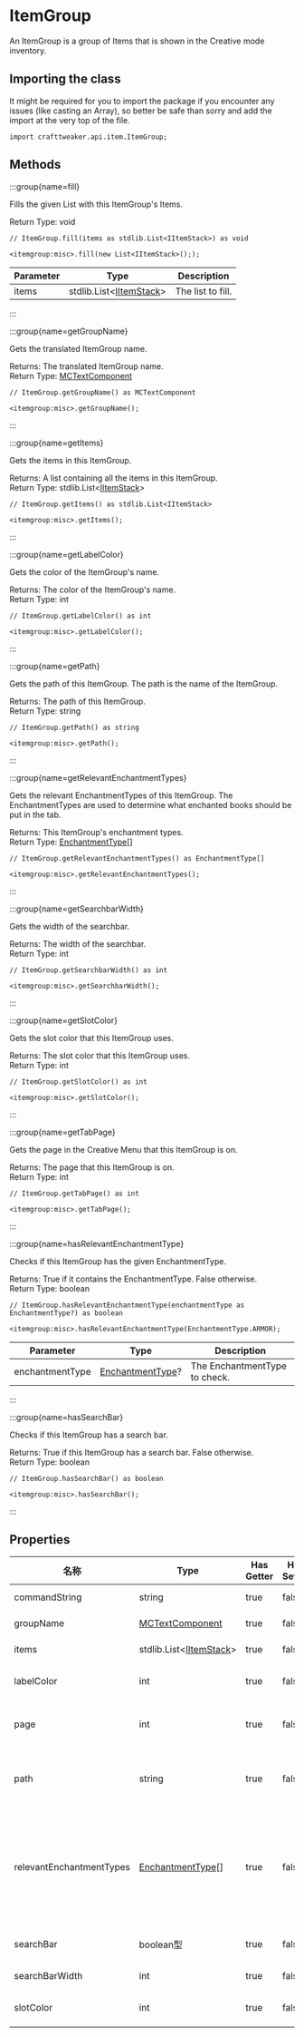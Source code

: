 # ItemGroup

An ItemGroup is a group of Items that is shown in the Creative mode inventory.

## Importing the class

It might be required for you to import the package if you encounter any issues (like casting an Array), so better be safe than sorry and add the import at the very top of the file.
```zenscript
import crafttweaker.api.item.ItemGroup;
```


## Methods

:::group{name=fill}

Fills the given List with this ItemGroup's Items.

Return Type: void

```zenscript
// ItemGroup.fill(items as stdlib.List<IItemStack>) as void

<itemgroup:misc>.fill(new List<IItemStack>(););
```

| Parameter | Type                                                                       | Description       |
| --------- | -------------------------------------------------------------------------- | ----------------- |
| items     | stdlib.List&lt;[IItemStack](/vanilla/api/items/IItemStack)&gt; | The list to fill. |


:::

:::group{name=getGroupName}

Gets the translated ItemGroup name.

Returns: The translated ItemGroup name.  
Return Type: [MCTextComponent](/vanilla/api/util/text/MCTextComponent)

```zenscript
// ItemGroup.getGroupName() as MCTextComponent

<itemgroup:misc>.getGroupName();
```

:::

:::group{name=getItems}

Gets the items in this ItemGroup.

Returns: A list containing all the items in this ItemGroup.  
Return Type: stdlib.List&lt;[IItemStack](/vanilla/api/items/IItemStack)&gt;

```zenscript
// ItemGroup.getItems() as stdlib.List<IItemStack>

<itemgroup:misc>.getItems();
```

:::

:::group{name=getLabelColor}

Gets the color of the ItemGroup's name.

Returns: The color of the ItemGroup's name.  
Return Type: int

```zenscript
// ItemGroup.getLabelColor() as int

<itemgroup:misc>.getLabelColor();
```

:::

:::group{name=getPath}

Gets the path of this ItemGroup. The path is the name of the ItemGroup.

Returns: The path of this ItemGroup.  
Return Type: string

```zenscript
// ItemGroup.getPath() as string

<itemgroup:misc>.getPath();
```

:::

:::group{name=getRelevantEnchantmentTypes}

Gets the relevant EnchantmentTypes of this ItemGroup. The EnchantmentTypes are used to determine what enchanted books should be put in the tab.

Returns: This ItemGroup's enchantment types.  
Return Type: [EnchantmentType](/vanilla/api/enchantment/EnchantmentType)[]

```zenscript
// ItemGroup.getRelevantEnchantmentTypes() as EnchantmentType[]

<itemgroup:misc>.getRelevantEnchantmentTypes();
```

:::

:::group{name=getSearchbarWidth}

Gets the width of the searchbar.

Returns: The width of the searchbar.  
Return Type: int

```zenscript
// ItemGroup.getSearchbarWidth() as int

<itemgroup:misc>.getSearchbarWidth();
```

:::

:::group{name=getSlotColor}

Gets the slot color that this ItemGroup uses.

Returns: The slot color that this ItemGroup uses.  
Return Type: int

```zenscript
// ItemGroup.getSlotColor() as int

<itemgroup:misc>.getSlotColor();
```

:::

:::group{name=getTabPage}

Gets the page in the Creative Menu that this ItemGroup is on.

Returns: The page that this ItemGroup is on.  
Return Type: int

```zenscript
// ItemGroup.getTabPage() as int

<itemgroup:misc>.getTabPage();
```

:::

:::group{name=hasRelevantEnchantmentType}

Checks if this ItemGroup has the given EnchantmentType.

Returns: True if it contains the EnchantmentType. False otherwise.  
Return Type: boolean

```zenscript
// ItemGroup.hasRelevantEnchantmentType(enchantmentType as EnchantmentType?) as boolean

<itemgroup:misc>.hasRelevantEnchantmentType(EnchantmentType.ARMOR);
```

| Parameter       | Type                                                         | Description                   |
| --------------- | ------------------------------------------------------------ | ----------------------------- |
| enchantmentType | [EnchantmentType](/vanilla/api/enchantment/EnchantmentType)? | The EnchantmentType to check. |


:::

:::group{name=hasSearchBar}

Checks if this ItemGroup has a search bar.

Returns: True if this ItemGroup has a search bar. False otherwise.  
Return Type: boolean

```zenscript
// ItemGroup.hasSearchBar() as boolean

<itemgroup:misc>.hasSearchBar();
```

:::


## Properties

| 名称                       | Type                                                                       | Has Getter | Has Setter | Description                                                                                                                                                   |
| ------------------------ | -------------------------------------------------------------------------- | ---------- | ---------- | ------------------------------------------------------------------------------------------------------------------------------------------------------------- |
| commandString            | string                                                                     | true       | false      | No Description Provided                                                                                                                                       |
| groupName                | [MCTextComponent](/vanilla/api/util/text/MCTextComponent)                  | true       | false      | Gets the translated ItemGroup name.                                                                                                                           |
| items                    | stdlib.List&lt;[IItemStack](/vanilla/api/items/IItemStack)&gt; | true       | false      | Gets the items in this ItemGroup.                                                                                                                             |
| labelColor               | int                                                                        | true       | false      | Gets the color of the ItemGroup's name.                                                                                                                       |
| page                     | int                                                                        | true       | false      | Gets the page in the Creative Menu that this ItemGroup is on.                                                                                                 |
| path                     | string                                                                     | true       | false      | Gets the path of this ItemGroup. <br />  The path is the name of the ItemGroup.                                                                         |
| relevantEnchantmentTypes | [EnchantmentType](/vanilla/api/enchantment/EnchantmentType)[]              | true       | false      | Gets the relevant EnchantmentTypes of this ItemGroup. <br />  The EnchantmentTypes are used to determine what enchanted books should be put in the tab. |
| searchBar                | boolean型                                                                   | true       | false      | Checks if this ItemGroup has a search bar.                                                                                                                    |
| searchBarWidth           | int                                                                        | true       | false      | Gets the width of the searchbar.                                                                                                                              |
| slotColor                | int                                                                        | true       | false      | Gets the slot color that this ItemGroup uses.                                                                                                                 |


